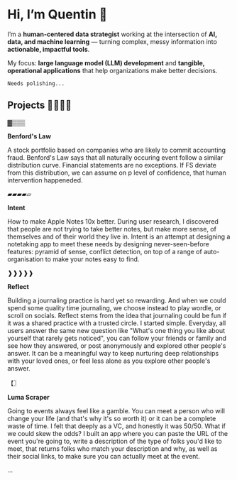 # Hi, I’m Quentin 👋

I’m a **human-centered data strategist** working at the intersection of **AI, data, and machine learning** — turning complex, messy information into **actionable, impactful tools**.

My focus: **large language model (LLM) development** and **tangible, operational applications** that help organizations make better decisions.

	Needs polishing...

## Projects 👨🏻‍🍳🍳

▓▒▒▒

**Benford's Law**

A stock portfolio based on companies who are likely to commit accounting fraud. Benford's Law says that all naturally occuring event follow a similar distribution curve. Financial statements are no exceptions. If FS deviate from this distribution, we can assume on p level of confidence, that human intervention happeneded.

▰▰▰▰▱

**Intent**

How to make Apple Notes 10x better. During user research, I discovered that people are not trying to take better notes, but make more sense, of themselves and of their world they live in. Intent is an attempt at designing a notetaking app to meet these needs by designing never-seen-before features: pyramid of sense, conflict detection, on top of a range of auto-organisation to make your notes easy to find. 

❱❱❱❱❱

**Reflect**

Building a journaling practice is hard yet so rewarding. And when we could spend some quality time journaling, we choose instead to play wordle, or scroll on socials. Reflect stems from the idea that journaling could be fun if it was a shared practice with a trusted circle. I started simple. Everyday, all users answer the same new question like "What's one thing you like about yourself that rarely gets noticed", you can follow your friends or family and see how they answered, or post anonymously and explored other people's answer. It can be a meaningful way to keep nurturing deep relationships with your loved ones, or feel less alone as you explore other people's answer.

【〗

**Luma Scraper**

Going to events always feel like a gamble. You can meet a person who will change your life (and that's why it's so worth it) or it can be a complete waste of time. I felt that deeply as a VC, and honestly it was 50/50. What if we could skew the odds? I built an app where you can paste the URL of the event you're going to, write a description of the type of folks you'd like to meet, that returns folks who match your description and why, as well as their social links, to make sure you can actually meet at the event. 

... 
